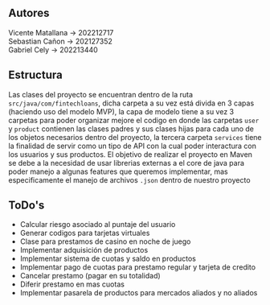 ## Autores
Vicente Matallana -> 202212717  
Sebastian Cañon -> 202127352  
Gabriel Cely -> 202213440  

## Estructura
Las clases del proyecto se encuentran dentro de la ruta `src/java/com/fintechloans`, dicha carpeta a su vez está divida en 3 capas (haciendo uso del modelo MVP), la capa de modelo tiene a su vez 3 carpetas para poder organizar mejore el codigo en donde las carpetas `user` y `product` contienen las clases padres y sus clases hijas para cada uno de los objetos necesarios dentro del proyecto, la tercera carpeta `services` tiene la finalidad de servir como un tipo de API con la cual poder interactura con los usuarios y sus productos.
El objetivo de realizar el proyecto en Maven se debe a la necesidad de usar librerias externas a el core de java para poder manejo a algunas features que queremos implementar, mas especificamente el manejo de archivos `.json` dentro de nuestro proyecto

## ToDo's  
- Calcular riesgo asociado al puntaje del usuario
- Generar codigos para tarjetas virtuales
- Clase para prestamos de casino en noche de juego
- Implementar adquisición de productos
- Implementar sistema de cuotas y saldo en productos
- Implementar pago de cuotas para prestamo regular y tarjeta de credito
- Cancelar prestamo (pagar en su totalidad)
- Diferir prestamo en mas cuotas
- Implementar pasarela de productos para mercados aliados y no aliados